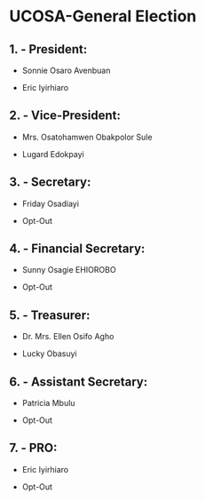 # UCOSA-General Election
## 1. - President:

-  Sonnie Osaro Avenbuan

-  Eric Iyirhiaro

## 2. - Vice-President: 

-  Mrs. Osatohamwen Obakpolor Sule

-  Lugard Edokpayi

## 3. - Secretary: 

-  Friday Osadiayi

-  Opt-Out

## 4. - Financial Secretary: 

-  Sunny Osagie EHIOROBO

-  Opt-Out

## 5. - Treasurer: 

-  Dr. Mrs. Ellen Osifo Agho

-  Lucky Obasuyi

## 6. - Assistant Secretary: 

-  Patricia Mbulu

-  Opt-Out

## 7. - PRO:

-  Eric Iyirhiaro

-  Opt-Out
